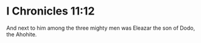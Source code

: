 # I Chronicles 11:12

And next to him among the three mighty men was Eleazar the son of Dodo, the Ahohite.
